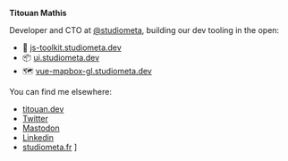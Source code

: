 **Titouan Mathis**

Developer and CTO at [@studiometa](https://github.com/studiometa), building our dev tooling in the open: 

- 🔧 [js-toolkit.studiometa.dev](https://js-toolkit.studiometa.dev)
- 📦 [ui.studiometa.dev](https://ui.studiometa.dev)
- 🗺 [vue-mapbox-gl.studiometa.dev](https://vue-mapbox-gl.studiometa.dev)

You can find me elsewhere:

- [titouan.dev](https://titouan.dev) 
- [Twitter](https://twitter.com/titouanmathis) 
- [Mastodon](https://mast.eu.org/@titouanmathis)
- [Linkedin](https://www.linkedin.com/in/titouanmathis/)
- [studiometa.fr](https://www.studiometa.fr) ]
